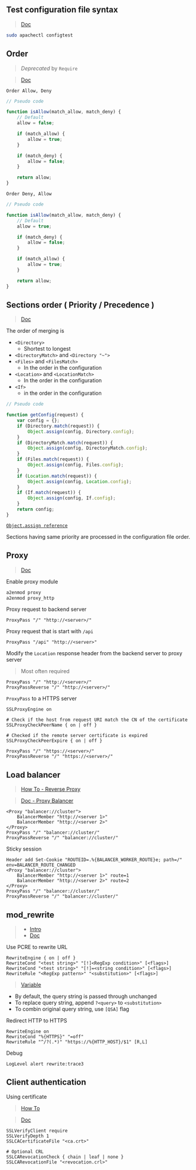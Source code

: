 ## Test configuration file syntax

> [Doc](https://httpd.apache.org/docs/2.4/programs/apachectl.html)

```bash
sudo apachectl configtest
```

## Order

> *Deprecated* by `Require`

> [Doc](https://httpd.apache.org/docs/2.4/mod/mod_access_compat.html)

`Order Allow, Deny`

```javascript
// Pseudo code

function isAllow(match_allow, match_deny) {
    // Default
    allow = false;

    if (match_allow) {
        allow = true;
    }

    if (match_deny) {
        allow = false;
    }

    return allow;
}
```

`Order Deny, Allow`

```javascript
// Pseudo code

function isAllow(match_allow, match_deny) {
    // Default
    allow = true;

    if (match_deny) {
        allow = false;
    }

    if (match_allow) {
        allow = true;
    }

    return allow;
}
```

## Sections order ( Priority / Precedence )

> [Doc](https://httpd.apache.org/docs/2.4/sections.html#merging)

The order of merging is

- `<Directory>`
  - Shortest to longest
- `<DirectoryMatch>` and `<Directory "~">`
- `<Files>` and `<FilesMatch>`
  - In the order in the configuration
- `<Location>` and `<LocationMatch>`
  - In the order in the configuration
- `<If>`
  - in the order in the configuration

```js
// Pseudo code

function getConfig(request) {
    var config = {};
    if (Directory.match(request)) {
        Object.assign(config, Directory.config);
    }
    if (DirectoryMatch.match(request)) {
        Object.assign(config, DirectoryMatch.config);
    }
    if (Files.match(request)) {
        Object.assign(config, Files.config);
    }
    if (Location.match(request)) {
        Object.assign(config, Location.config);
    }
    if (If.match(request)) {
        Object.assign(config, If.config);
    }
    return config;
}
```

[`Object.assign reference`](https://developer.mozilla.org/en-US/docs/Web/JavaScript/Reference/Global_Objects/Object/assign)

Sections having same priority are processed in the configuration file order.

## Proxy

> [Doc](https://httpd.apache.org/docs/2.4/mod/mod_proxy.html)

Enable proxy module

```bash
a2enmod proxy
a2enmod proxy_http
```

Proxy request to backend server

```apacheconf
ProxyPass "/" "http://<server>/"
```

Proxy request that is start with `/api`

```apacheconf
ProxyPass "/api" "http://<server>"
```

Modify the `Location` response header from the backend server to proxy server

> Most often required

```apacheconf
ProxyPass "/" "http://<server>/"
ProxyPassReverse "/" "http://<server>/"
```

`ProxyPass` to a HTTPS server

```apacheconf
SSLProxyEngine on

# Check if the host from request URI match the CN of the certificate
SSLProxyCheckPeerName { on | off }

# Checked if the remote server certificate is expired
SSLProxyCheckPeerExpire { on | off }

ProxyPass "/" "https://<server>/"
ProxyPassReverse "/" "https://<server>/"
```

## Load balancer

> [How To - Reverse Proxy](https://httpd.apache.org/docs/2.4/howto/reverse_proxy.html)

> [Doc - Proxy Balancer](http://httpd.apache.org/docs/2.4/mod/mod_proxy_balancer.html)

```apacheconf
<Proxy "balancer://cluster">
    BalancerMember "http://<server 1>"
    BalancerMember "http://<server 2>"
</Proxy>
ProxyPass "/" "balancer://cluster/"
ProxyPassReverse "/" "balancer://cluster/"
```

Sticky session

```apacheconf
Header add Set-Cookie "ROUTEID=.%{BALANCER_WORKER_ROUTE}e; path=/" env=BALANCER_ROUTE_CHANGED
<Proxy "balancer://cluster">
    BalancerMember "http://<server 1>" route=1
    BalancerMember "http://<server 2>" route=2
</Proxy>
ProxyPass "/" "balancer://cluster/"
ProxyPassReverse "/" "balancer://cluster/"
```

## mod_rewrite

> - [Intro](https://httpd.apache.org/docs/2.4/rewrite/intro.html)
> - [Doc](https://httpd.apache.org/docs/2.4/mod/mod_rewrite.html)

Use PCRE to rewrite URL

```apacheconf
RewriteEngine { on | off }
RewriteCond "<test string>" "[!]<RegExp condition>" [<flags>]
RewriteCond "<test string>" "[!]=<string condition>" [<flags>]
RewriteRule "<RegExp pattern>" "<substitution>" [<flags>]
```

> [Variable](https://httpd.apache.org/docs/2.4/mod/mod_rewrite.html#rewritecond)

- By default, the query string is passed through unchanged
- To replace query string, append `?<query>` to `<substitution>`
- To combin original query string, use `[QSA]` flag

Redirect HTTP to HTTPS

```apacheconf
RewriteEngine on
RewriteCond "%{HTTPS}" "=off"
RewriteRule "^/?(.*)" "https://%{HTTP_HOST}/$1" [R,L]
```

Debug

```apacheconf
LogLevel alert rewrite:trace3
```

## Client authentication

Using certificate

> [How To](https://httpd.apache.org/docs/2.4/ssl/ssl_howto.html)

> [Doc](https://httpd.apache.org/docs/2.4/mod/mod_ssl.html)

```apacheconf
SSLVerifyClient require
SSLVerifyDepth 1
SSLCACertificateFile "<ca.crt>"

# Optional CRL
SSLCARevocationCheck { chain | leaf | none }
SSLCARevocationFile "<revocation.crl>"
```
